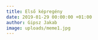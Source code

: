 ```yaml
---
title: Első képregény
date: 2019-01-29 00:00:00 +01:00
author: Gipsz Jakab
image: uploads/meme1.jpg
---
```


